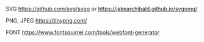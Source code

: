 SVG https://github.com/svg/svgo or https://jakearchibald.github.io/svgomg/

PNG, JPEG https://tinypng.com/

FONT https://www.fontsquirrel.com/tools/webfont-generator
